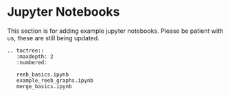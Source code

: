 # Jupyter Notebooks

This section is for adding example jupyter notebooks.  Please be patient with us, these are still being updated.

```{eval-rst}
.. toctree::
   :maxdepth: 2
   :numbered:

   reeb_basics.ipynb
   example_reeb_graphs.ipynb
   merge_basics.ipynb
```
